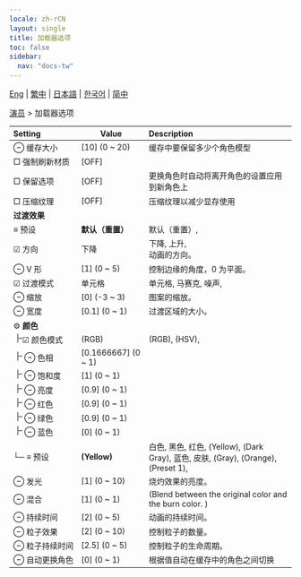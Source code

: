 ```yaml
---
locale: zh-rCN
layout: single
title: 加载器选项
toc: false
sidebar:
  nav: "docs-tw"
---
```

[Eng](/dancexr/menu/2025.4/actors/loader_options) | [繁中](/tw/dancexr/menu/2025.4/actors/loader_options) | [日本語](/jp/dancexr/menu/2025.4/actors/loader_options) | [한국어](/kr/dancexr/menu/2025.4/actors/loader_options) | [简中](/zh/dancexr/menu/2025.4/actors/loader_options)

[演员](../menu#演员) > 加载器选项



| Setting | Value | Description |
| :--- | --- | :--- |
|<nobr> ⊖ 缓存大小</nobr>| [10] (0 ~ 20) | 缓存中要保留多少个角色模型
|<nobr> □ 强制刷新材质</nobr>| [OFF] | 
|<nobr> □ 保留选项</nobr>| [OFF] | 更换角色时自动将离开角色的设置应用到新角色上
|<nobr> □ 压缩纹理</nobr>| [OFF] | 压缩纹理以减少显存使用
|<nobr> <b>过渡效果</b></nobr>|| 
|<nobr> ≡ 预设</nobr>| **默认（重置）** | 默认（重置）,  |
|<nobr>☑ 方向</nobr>| 下降 | 下降, 上升, <br/>动画的方向。
|<nobr> ⊖ V 形</nobr>| [1] (0 ~ 5) | 控制边缘的角度，0 为平面。
|<nobr>☑ 过渡模式</nobr>| 单元格 | 单元格, 马赛克, 噪声, 
|<nobr> ⊖ 缩放</nobr>| [0] (-3 ~ 3) | 图案的缩放。
|<nobr> ⊖ 宽度</nobr>| [0.1] (0 ~ 1) | 过渡区域的大小。
|<nobr> ⚙️ <b>颜色</b></nobr>| | 
|<nobr><img src="/images/icon/ic_line_t.png"/>☑ 颜色模式</nobr>| (RGB) | (RGB), (HSV), 
|<nobr><img src="/images/icon/ic_line_t.png"/> ⊖ 色相</nobr>| [0.1666667] (0 ~ 1) | 
|<nobr><img src="/images/icon/ic_line_t.png"/> ⊖ 饱和度</nobr>| [1] (0 ~ 1) | 
|<nobr><img src="/images/icon/ic_line_t.png"/> ⊖ 亮度</nobr>| [0.9] (0 ~ 1) | 
|<nobr><img src="/images/icon/ic_line_t.png"/> ⊖ 红色</nobr>| [0.9] (0 ~ 1) | 
|<nobr><img src="/images/icon/ic_line_t.png"/> ⊖ 绿色</nobr>| [0.9] (0 ~ 1) | 
|<nobr><img src="/images/icon/ic_line_t.png"/> ⊖ 蓝色</nobr>| [0] (0 ~ 1) | 
|<nobr>└─ ≡ 预设</nobr>| **(Yellow)** | 白色, 黑色, 红色, (Yellow), (Dark Gray), 蓝色, 皮肤, (Gray), (Orange), (Preset 1),  |
|<nobr> ⊖ 发光</nobr>| [1] (0 ~ 10) | 烧灼效果的亮度。
|<nobr> ⊖ 混合</nobr>| [1] (0 ~ 1) | (Blend between the original color and the burn color. )
|<nobr> ⊖ 持续时间</nobr>| [2] (0 ~ 5) | 动画的持续时间。
|<nobr> ⊖ 粒子效果</nobr>| [2] (0 ~ 10) | 控制粒子的数量。
|<nobr> ⊖ 粒子持续时间</nobr>| [2.5] (0 ~ 5) | 控制粒子的生命周期。
|<nobr> ⊖ 自动更换角色</nobr>| [0] (0 ~ 1) | 根据值自动在缓存中的角色之间切换
